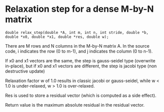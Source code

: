 # Relaxation step for a dense M-by-N matrix

```
double relax_step(double *A, int m, int n, int stride, double *b, double *x0, double *x1, double *res, double w);
```

There are M rows and N columns in the M-by-N matrix A.
In the source code, i indicates the row (0 to m-1), and j indicates the column (0 to n-1).

If x0 and x1 vectors are the same, the step is gauss-seidel type (overwrite in-place), but
if x0 and x1 vectors are different, the step is jacobi type (non destructive update)

Relaxation factor w of 1.0 results in classic jacobi or gauss-seidel, while w < 1.0
is under-relaxed, w > 1.0 is over-relaxed.

Res is used to store a residual vector (which is computed as a side effect).

Return value is the maximum absolute residual in the residual vector.

